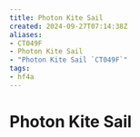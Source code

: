 ```yaml
---
title: Photon Kite Sail
created: 2024-09-27T07:14:38Z
aliases:
- CT049F
- Photon Kite Sail
- "Photon Kite Sail `CT049F`"
tags:
- hf4a
---
```


# Photon Kite Sail
